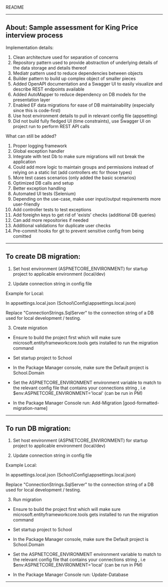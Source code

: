 README

-------------------------------------------------------------------------------------------------------------
About: Sample assessment for King Price interview process
-------------------------------------------------------------------------------------------------------------

Implementation details:

1. Clean architecture used for separation of concerns
2. Repository pattern used to provide abstraction of underlying details of the data storage and details thereof
3. Mediatr pattern used to reduce dependencies between objects
4. Builder pattern to build up complex object of smaller pieces
5. Added OpenAPI documentation and a Swagger UI to easily visualize and describe REST endpoints available
6. Added AutoMapper to reduce dependency on DB models for the presentation layer
7. Enabled EF data migrations for ease of DB maintainability (especially since this is code-first)
8. Use host environment details to pull in relevant config file (appsetting)
9. Did not build fully fledged UI (time constraints), use Swagger UI on project run to perform REST API calls
   
What can still be added?

1. Proper logging framework
2. Global exception handler
3. Integrate with test Db to make sure migrations will not break the application
4. Could add more logic to maintain groups and permissions instead of relying on a static list (add controllers etc for those types)
5. More test cases scenarios (only added the basic scenarios)
6. Optimized DB calls and setup
7. Better exception handling
8. Automated UI tests (Selenium)
9. Depending on the use-case, make user input/output requirements more user-friendly
10. Add controller tests to test exceptions
11. Add foreighn keys to get rid of 'exists' checks (additional DB queries)
12. Can add more repositories if needed
13. Additional validations for duplicate user checks
14. Pre-commit hooks for git to prevent sensitive config from being comitted

-------------------------------------------------------------------------------------------------------------
To create DB migration: 
-------------------------------------------------------------------------------------------------------------
1. Set host environment (ASPNETCORE_ENVIRONMENT) for startup project to applicable environment (local/dev)

2. Update connection string in config file

Example for Local:

In appsettings.local.json (School\Config\appsettings.local.json)

Replace "ConnectionStrings.SqlServer" to the connection string of a DB used for local development / testing.


3. Create migration 

- Ensure to build the project first which will make sure microsoft.entityframeworkcore.tools gets installed to run the migration command

- Set startup project to School

- In the Package Manager console, make sure the Default project is School.Domain

- Set the ASPNETCORE_ENVIRONMENT environment variable to match to the relevant config file that contains your connections string , i.e $env:ASPNETCORE_ENVIRONMENT='local' (can be run in PM)

- In the Package Manager Console run: Add-Migration [good-formatted-migration-name]

-------------------------------------------------------------------------------------------------------------
To run DB migration: 
-------------------------------------------------------------------------------------------------------------

1. Set host environment (ASPNETCORE_ENVIRONMENT) for startup project to applicable environment (local/dev)

2. Update connection string in config file

Example Local:

In appsettings.local.json (School\Config\appsettings.local.json)

Replace "ConnectionStrings.SqlServer" to the connection string of a DB used for local development / testing.

3. Run migration 

- Ensure to build the project first which will make sure microsoft.entityframeworkcore.tools gets installed to run the migration command

- Set startup project to School

- In the Package Manager console, make sure the Default project is School.Domain

- Set the ASPNETCORE_ENVIRONMENT environment variable to match to the relevant config file that contains your connections string , i.e $env:ASPNETCORE_ENVIRONMENT='local' (can be run in PM)

- In the Package Manager Console run: Update-Database

-------------------------------------------------------------------------------------------------------------
